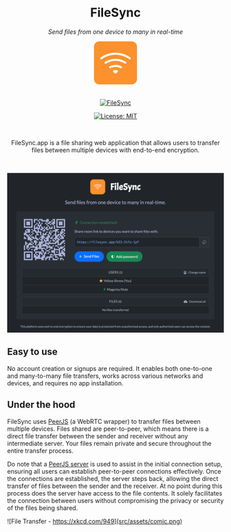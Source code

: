 <div align="center">

# FileSync

*Send files from one device to many in real-time*

<img width="100" src="src/assets/icon.png">

<br>
<br>

[![FileSync](https://img.shields.io/badge/Website-736e9b?style=for-the-badge)](https://filesync.app)

[![License: MIT](https://img.shields.io/badge/License-MIT-blue.svg?style=for-the-badge)](LICENSE)

<br>

FileSync.app is a file sharing web application that allows users to transfer files between multiple devices with end-to-end encryption.

<br>

![FileSync](src/assets/filesync.png)

</div>

## Easy to use

No account creation or signups are required. It enables both one-to-one and many-to-many file transfers, works across various networks and devices, and requires no app installation.

## Under the hood

FileSync uses [PeerJS](https://github.com/peers/peerjs) (a WebRTC wrapper) to transfer files between multiple devices. Files shared are peer-to-peer, which means there is a direct file transfer between the sender and receiver without any intermediate server. Your files remain private and secure throughout the entire transfer process.

Do note that a [PeerJS server](https://github.com/peers/peerjs-server) is used to assist in the initial connection setup, ensuring all users can establish peer-to-peer connections effectively. Once the connections are established, the server steps back, allowing the direct transfer of files between the sender and the receiver. At no point during this process does the server have access to the file contents. It solely facilitates the connection between users without compromising the privacy or security of the files being shared.

![File Transfer - https://xkcd.com/949](src/assets/comic.png)